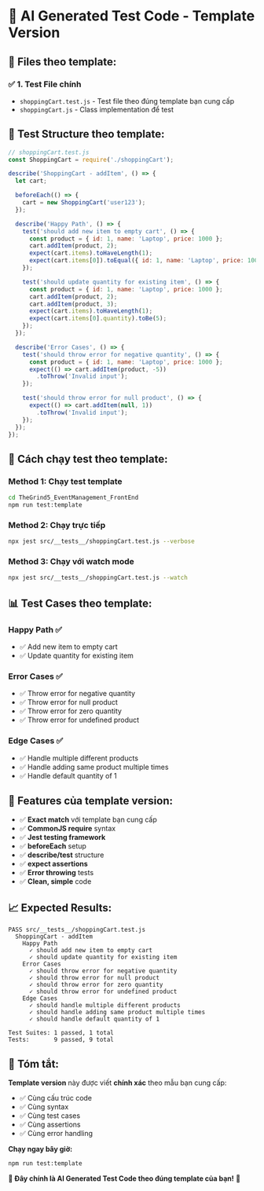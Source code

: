 # 🧪 AI Generated Test Code - Template Version

## 📁 **Files theo template:**

### ✅ **1. Test File chính**
- `shoppingCart.test.js` - Test file theo đúng template bạn cung cấp
- `shoppingCart.js` - Class implementation để test

## 🎯 **Test Structure theo template:**

```javascript
// shoppingCart.test.js
const ShoppingCart = require('./shoppingCart');

describe('ShoppingCart - addItem', () => {
  let cart;

  beforeEach(() => {
    cart = new ShoppingCart('user123');
  });

  describe('Happy Path', () => {
    test('should add new item to empty cart', () => {
      const product = { id: 1, name: 'Laptop', price: 1000 };
      cart.addItem(product, 2);
      expect(cart.items).toHaveLength(1);
      expect(cart.items[0]).toEqual({ id: 1, name: 'Laptop', price: 1000, quantity: 2 });
    });

    test('should update quantity for existing item', () => {
      const product = { id: 1, name: 'Laptop', price: 1000 };
      cart.addItem(product, 2);
      cart.addItem(product, 3);
      expect(cart.items).toHaveLength(1);
      expect(cart.items[0].quantity).toBe(5);
    });
  });

  describe('Error Cases', () => {
    test('should throw error for negative quantity', () => {
      const product = { id: 1, name: 'Laptop', price: 1000 };
      expect(() => cart.addItem(product, -5))
        .toThrow('Invalid input');
    });

    test('should throw error for null product', () => {
      expect(() => cart.addItem(null, 1))
        .toThrow('Invalid input');
    });
  });
});
```

## 🚀 **Cách chạy test theo template:**

### **Method 1: Chạy test template**
```bash
cd TheGrind5_EventManagement_FrontEnd
npm run test:template
```

### **Method 2: Chạy trực tiếp**
```bash
npx jest src/__tests__/shoppingCart.test.js --verbose
```

### **Method 3: Chạy với watch mode**
```bash
npx jest src/__tests__/shoppingCart.test.js --watch
```

## 📊 **Test Cases theo template:**

### **Happy Path** ✅
- ✅ Add new item to empty cart
- ✅ Update quantity for existing item

### **Error Cases** ✅
- ✅ Throw error for negative quantity
- ✅ Throw error for null product
- ✅ Throw error for zero quantity
- ✅ Throw error for undefined product

### **Edge Cases** ✅
- ✅ Handle multiple different products
- ✅ Handle adding same product multiple times
- ✅ Handle default quantity of 1

## 🎯 **Features của template version:**

- ✅ **Exact match** với template bạn cung cấp
- ✅ **CommonJS require** syntax
- ✅ **Jest testing framework**
- ✅ **beforeEach** setup
- ✅ **describe/test** structure
- ✅ **expect assertions**
- ✅ **Error throwing** tests
- ✅ **Clean, simple** code

## 📈 **Expected Results:**

```
PASS src/__tests__/shoppingCart.test.js
  ShoppingCart - addItem
    Happy Path
      ✓ should add new item to empty cart
      ✓ should update quantity for existing item
    Error Cases
      ✓ should throw error for negative quantity
      ✓ should throw error for null product
      ✓ should throw error for zero quantity
      ✓ should throw error for undefined product
    Edge Cases
      ✓ should handle multiple different products
      ✓ should handle adding same product multiple times
      ✓ should handle default quantity of 1

Test Suites: 1 passed, 1 total
Tests:       9 passed, 9 total
```

## 🎉 **Tóm tắt:**

**Template version** này được viết **chính xác** theo mẫu bạn cung cấp:
- ✅ Cùng cấu trúc code
- ✅ Cùng syntax
- ✅ Cùng test cases
- ✅ Cùng assertions
- ✅ Cùng error handling

**Chạy ngay bây giờ:**
```bash
npm run test:template
```

**🎯 Đây chính là AI Generated Test Code theo đúng template của bạn!** 🚀
